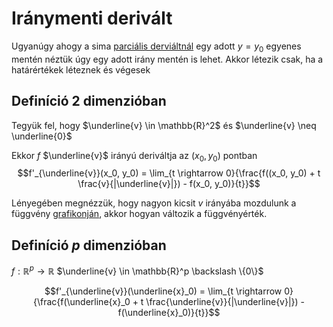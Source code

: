 # Iránymenti derivált

Ugyanúgy ahogy a sima [parciális derviáltnál](parcialis-derivalt.md) egy adott $y=y_0$ egyenes mentén néztük úgy egy adott irány mentén is lehet.
Akkor létezik csak, ha a határértékek léteznek és végesek

## Definíció 2 dimenzióban
Tegyük fel, hogy $\underline{v} \in \mathbb{R}^2$ és $\underline{v} \neq \underline{0}$

Ekkor $f$ $\underline{v}$ irányú deriváltja az $(x_0, y_0)$ pontban 
$$f'_{\underline{v}}(x_0, y_0) = \lim_{t \rightarrow 0}{\frac{f((x_0, y_0) + t \frac{v}{|\underline{v}|}) - f(x_0, y_0)}{t}}$$

Lényegében megnézzük, hogy nagyon kicsit $v$ irányába mozdulunk a függvény [grafikonján](grafikon.md), akkor hogyan változik a függvényérték.

## Definíció $p$ dimenzióban
$f: \mathbb{R}^p \rightarrow \mathbb{R}$
$\underline{v} \in \mathbb{R}^p \backslash \{0\}$

$$f'_{\underline{v}}(\underline{x}_0) = \lim_{t \rightarrow 0}{\frac{f(\underline{x}_0 + t \frac{\underline{v}}{|\underline{v}|}) - f(\underline{x}_0)}{t}}$$


